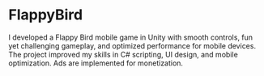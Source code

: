 # FlappyBird
I developed a Flappy Bird mobile game in Unity with smooth controls, fun yet challenging gameplay, and optimized performance for mobile devices. The project improved my skills in C# scripting, UI design, and mobile optimization. Ads are implemented for monetization.

